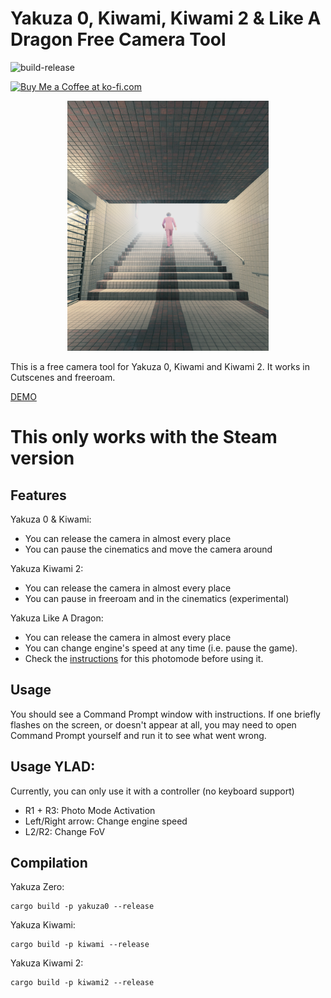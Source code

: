 # Yakuza 0, Kiwami, Kiwami 2 & Like A Dragon Free Camera Tool
![build-release](https://github.com/etra0/yakuza-freecam/workflows/build-release/badge.svg)

<a href='https://ko-fi.com/U7U81LC5Q' target='_blank'><img height='36' style='border:0px;height:36px;' src='https://cdn.ko-fi.com/cdn/kofi3.png?v=2' border='0' alt='Buy Me a Coffee at ko-fi.com' /></a>

<p align="center">
<img height=400 src="https://raw.githubusercontent.com/etra0/yakuza-freecam/master/assets/cover.png"/>
</p>

This is a free camera tool for Yakuza 0, Kiwami and Kiwami 2. It works in Cutscenes and freeroam.

[DEMO](https://twitter.com/etra0/status/1264050436031623169)

# This only works with the Steam version

## Features
Yakuza 0 & Kiwami:
- You can release the camera in almost every place
- You can pause the cinematics and move the camera around

Yakuza Kiwami 2:
- You can release the camera in almost every place
- You can pause in freeroam and in the cinematics (experimental)

Yakuza Like A Dragon:
- You can release the camera in almost every place
- You can change engine's speed at any time (i.e. pause the game).
- Check the [instructions](#usage-ylad) for this photomode before using it.

## Usage

You should see a Command Prompt window with instructions. If one briefly flashes on the screen, or doesn't appear at all, you may need to open Command Prompt yourself and run it to see what went wrong.

## Usage YLAD:
Currently, you can only use it with a controller (no keyboard support)
- R1 + R3: Photo Mode Activation
- Left/Right arrow: Change engine speed
- L2/R2: Change FoV


## Compilation
Yakuza Zero:

```
cargo build -p yakuza0 --release
```

Yakuza Kiwami:

```
cargo build -p kiwami --release
```

Yakuza Kiwami 2:

```
cargo build -p kiwami2 --release
```


